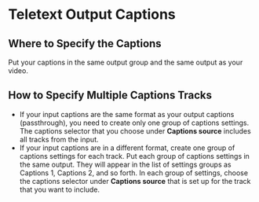 # Teletext Output Captions<a name="teletext-output-captions"></a>

## Where to Specify the Captions<a name="where-teletext-output-captions"></a>

Put your captions in the same output group and the same output as your video\.

## How to Specify Multiple Captions Tracks<a name="multilang-teletext-output-captions"></a>
+ If your input captions are the same format as your output captions \(passthrough\), you need to create only one group of captions settings\. The captions selector that you choose under **Captions source** includes all tracks from the input\.
+ If your input captions are in a different format, create one group of captions settings for each track\. Put each group of captions settings in the same output\. They will appear in the list of settings groups as Captions 1, Captions 2, and so forth\. In each group of settings, choose the captions selector under **Captions source** that is set up for the track that you want to include\.